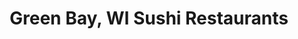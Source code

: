 ---
layout: city
title: Green Bay, WI Sushi Restaurants
permalink: /wisconsin/green-bay/
stateAbbr: WI
stateName: Wisconsin
cityName: Green Bay

---